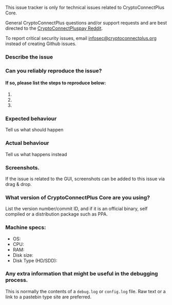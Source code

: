 <!--- Remove sections that do not apply -->

This issue tracker is only for technical issues related to CryptoConnectPlus Core.

General CryptoConnectPlus questions and/or support requests and are best directed to the [CryptoConnectPluspay Reddit](https://www.reddit.com/r/cryptoconnectpluspay/).

To report critical security issues, email infosec@cryptoconnectplus.org instead of creating Github issues.

### Describe the issue

### Can you reliably reproduce the issue?
#### If so, please list the steps to reproduce below:
1.
2.
3.

### Expected behaviour
Tell us what should happen

### Actual behaviour
Tell us what happens instead

### Screenshots.
If the issue is related to the GUI, screenshots can be added to this issue via drag & drop.

### What version of CryptoConnectPlus Core are you using?
List the version number/commit ID, and if it is an official binary, self compiled or a distribution package such as PPA.

### Machine specs:
- OS:
- CPU:
- RAM:
- Disk size:
- Disk Type (HD/SDD):

### Any extra information that might be useful in the debugging process.
This is normally the contents of a `debug.log` or `config.log` file. Raw text or a link to a pastebin type site are preferred.
